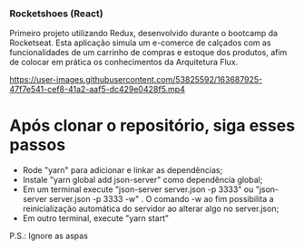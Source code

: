 ### Rocketshoes (React)
Primeiro projeto utilizando Redux, desenvolvido durante o bootcamp da Rocketseat. Esta aplicação simula um e-comerce de calçados com as funcionalidades de um carrinho de compras e estoque dos produtos, afim de colocar em prática os conhecimentos da Arquitetura Flux.

https://user-images.githubusercontent.com/53825592/163687925-47f7e541-cef8-41a2-aaf5-dc429e0428f5.mp4

<h1>Após clonar o repositório, siga esses passos</h1>
<ul>
<li>Rode "yarn" para adicionar e linkar as dependências;</li>
<li>Instale "yarn global add json-server" como dependência global;</li>
<li>Em um terminal execute "json-server server.json -p 3333" ou "json-server server.json -p 3333 -w" . O comando -w ao fim possibilita a reinicialização automática do servidor ao alterar algo no server.json;</li>
<li>Em outro terminal, execute "yarn start"</li>
</ul>
P.S.: Ignore as aspas
